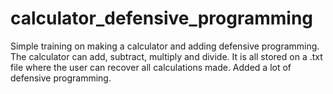 # calculator_defensive_programming
Simple training on making a calculator and adding defensive programming.
The calculator can add, subtract, multiply and divide.
It is all stored on a .txt file where the user can recover all calculations made.
Added a lot of defensive programming.

